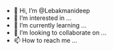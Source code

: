 - 👋 Hi, I’m @Lebakmanideep
- 👀 I’m interested in ...
- 🌱 I’m currently learning ...
- 💞️ I’m looking to collaborate on ...
- 📫 How to reach me ...

<!---
Lebakmanideep/Lebakmanideep is a ✨ special ✨ repository because its `README.md` (this file) appears on your GitHub profile.
You can click the Preview link to take a look at your changes.
--->
